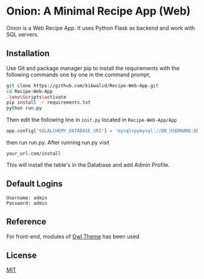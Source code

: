 # Onion: A Minimal Recipe App (Web)

Onion is a Web Recipe App. It uses Python Flask as backend and work with SQL servers.

## Installation

Use Git and package manager pip to install the requirements with the following commands one by one in the command prompt,

```bash
git clone https://github.com/kibwalid/Recipe-Web-App.git
cd Recipe-Web-App
.\env\Scripts\activate
pip install -r requirements.txt
python run.py
```
Then edit the following line in ```init.py``` located in ```Recipe-Web-App/App```
```python
app.config['SQLALCHEMY_DATABASE_URI'] = 'mysql+pymysql://DB_USERNAME:DB_PASSWORD@DB_HOST/DB_NAME'
```
then run run.py. After running run.py visit 
```
your_url.com/install
```
This will install the table's in the Database and add Admin Profile.


## Default Logins

```
Username: admin
Password: admin
```

## Reference
For front-end, modules of [Owl Theme](https://owltheme.com/) has been used

## License
[MIT](https://choosealicense.com/licenses/mit/)